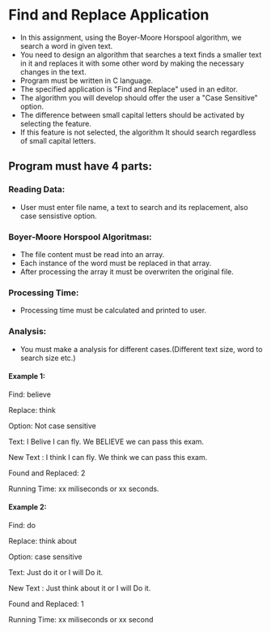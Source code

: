 # Find and Replace Application
- In this assignment, using the Boyer-Moore Horspool algorithm, we search a word in given text.
- You need to design an algorithm that searches a text finds a smaller text in it and replaces it with some other word by making the necessary changes in the text.
- Program must be written in C language.
- The specified application is "Find and Replace" used in an editor.
- The algorithm you will develop should offer the user a "Case Sensitive" option.
- The difference between small capital letters should be activated by selecting the feature. 
- If this feature is not selected, the algorithm It should search regardless of small capital letters.

## Program must have 4 parts:
### Reading Data:
- User must enter file name, a text to search and its replacement, also case sensistive option.

### Boyer-Moore Horspool Algoritması:
- The file content must be read into an array.
- Each instance of the word must be replaced in that array.
- After processing the array it must be overwriten the original file.

### Processing Time:
- Processing time must be calculated and printed to user.

### Analysis:
- You must make a analysis for different cases.(Different text size, word to search size etc.)

#### Example 1:

Find: believe

Replace: think

Option: Not case sensitive

Text: I Belive I can fly. We BELIEVE we can pass this exam.

New Text : I think I can fly. We think we can pass this exam.

Found and Replaced: 2

Running Time: xx miliseconds or xx seconds.

#### Example 2:

Find: do

Replace: think about

Option: case sensitive

Text: Just do it or I will Do it.

New Text : Just think about it or I will Do it.

Found and Replaced: 1

Running Time: xx miliseconds or xx second
